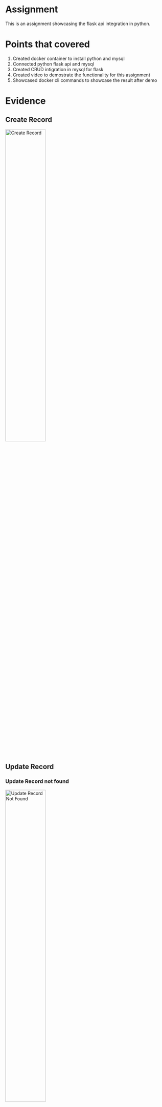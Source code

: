 # Assignment

This is an assignment showcasing the flask api integration in python.

# Points that covered
1. Created docker container to install python and mysql
2. Connected python flask api and mysql
3. Created CRUD intigration in mysql for flask
4. Created video to demostrate the functionality for this assignment
5. Showcased docker cli commands to showcase the result after demo

# Evidence

## Create Record
<img src="./demo/CreateScreenshot.png" alt="Create Record" width="50%" title="Create record"/>

## Update Record
### Update Record not found
<img src="./demo/UpdateRecordNotFound.png" alt="Update Record Not Found" width="50%" title="Update Record Not Found"/>

### Update Record
<img src="./demo/UpdateRecord.png" alt="Update Record" width="50%" title="Update Record"/>

## Fetch All
<img src="./demo/FetchAll.png" alt="FetchAll Record" width="50%" title="FetchAll Record"/>

## Delete Student
<img src="./demo/DeleteRecord.png" alt="Delete Record" width="50%" title="Delete Record"/>

## Demo
![Watch the video](./demo/Demo.gif)
<img src="./demo/DemoScreenshot.png" alt="Results" width="50%" title="Results"/>


### Source code info
Here is a mysql image that will be added inside db service.<br/>
I have set container name as `db_service` to identify and connect db from flask api.<br/>
added evironment variables so that db gets initialised and user and password will be set.<br/>
also added `create-database.sql` inside database_schema to create table when database gets initialised.<br/>

[Docker compose file](./docker-compose.yml)
````docker
db:
    image: mysql
    restart: always
    container_name: db_service
    command: --default-authentication-plugin=mysql_native_password
    environment:
      - "MYSQL_DATABASE=flask_assignment_db"
      - "MYSQL_USER=root_1"
      - "MYSQL_PASSWORD=root_1"
      - "MYSQL_ROOT_PASSWORD=root_1"
    volumes:
      - ./database_schema:/docker-entrypoint-initdb.d
    ports:
      - "3306:3306"
````

After setting up docker database service I have set backend image which will depend on db service
```docker
flask-backend:
    container_name: "flask-backend"
    build:
      context: .
      dockerfile: Dockerfile
    image: "flask-backend"
    ports:
      - "5060:5060"
    stdin_open: true
    restart: always
    depends_on:
      - db
    links:
      - db
```

[Docker file](./Dockerfile) has all commands to install via pip install.
```docker
FROM python:3.7
ENV FLASK_APP=app

LABEL version="1.0.0"
LABEL description="This is Flask api assignment project"
LABEL maintainer = ["parthdave.work@gmail.com"]

# Set working directory

WORKDIR /usr/src/flask-backend

RUN pip3 install pipenv
RUN pip3 install flask
RUN pip3 install flask-cors
RUN pip3 install flask-mysql
RUN pip3 install mysql-connector-python
RUN pip3 install sqlalchemy
RUN pip3 install psycopg2

COPY . .

# RUN flask --app api_v1 run -p 5060
CMD ["python3","-m","flask","run","--host=0.0.0.0","-p 5060"]
EXPOSE 5060
EXPOSE 3306
# RUN pipenv run python api/app_v1.py
```

After setting up docker and all things I have created [app.py](./app.py) file
```python
@app.route('/student', methods=['POST'])
def createStudent():
    content = request.json
    if content["student_id"] is None:
        return jsonify({"error": "Student id is required"})
    student = StudentRecord(content["student_id"], content["first_name"],
                            content["last_name"], content["dob"], content["amount_due"])

    response = make_response(
        jsonify(Repository().createStudentRecord(student)), 201)
    response.headers['Content-Type'] = 'application/json'
    return response
```

In above code I have created a post api for student and I am sending all data to [repository](./api/repository.py) which will call createStudentRecord function.
```python
def createStudentRecord(self, student):
        if self.database.create(student):
            return {"msg": "Created"}
        return {"error": "Error creating student record!"}
```

We will navigate call to [database class](./api/database.py)
```python
class Database():
    def __init__(self) -> None:
        self.session = self.connectDB()

    def connectDB(self):
        engine = create_engine(
            "mysql+pymysql://root_1:root_1@db_service/flask_assignment_db")
        return Session(bind=engine)

    def create(self, obj):
        self.session.add(obj)
        self.session.commit()
        return True
    

    def updateStudentRecord(self, student):
        studentRecord = self.database.fetchStudent(student.studentId)
        if studentRecord is None:
            return {"error": "Student not found"}
        else:
            if self.database.update(student):
                return {"msg": "Updated"}
            return {"error": "Error updating student record!"}
```

This concludes the code to have CRUD operations via Flask.

# Run Application
Run `docker-compose up` command to launch the application.